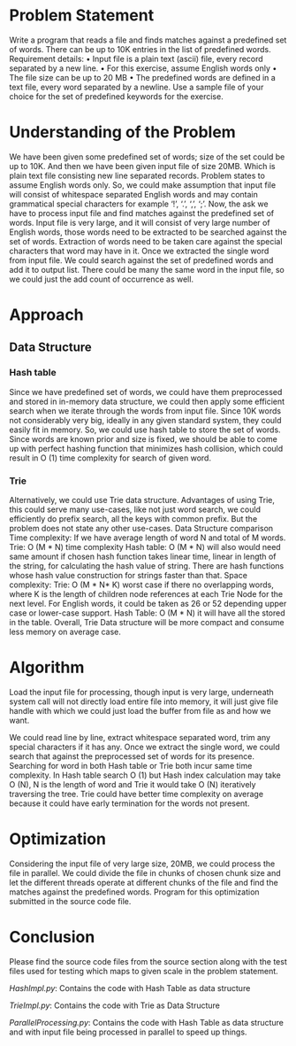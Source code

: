 # Problem Statement

Write a program that reads a file and finds matches against a predefined set of words. There can be up to 10K entries in the list of predefined words. Requirement details:
• Input file is a plain text (ascii) file, every record separated by a new line.
• For this exercise, assume English words only
• The file size can be up to 20 MB
• The predefined words are defined in a text file, every word separated by a newline. Use a sample file of your choice for the set of predefined keywords for the exercise.

# Understanding of the Problem

We have been given some predefined set of words; size of the set could be up to 10K. And then we have been given input file of size 20MB. Which is plain text file consisting new line separated records. Problem states to assume English words only. So, we could make assumption that input file will consist of whitespace separated English words and may contain grammatical special characters for example ‘!’, ‘.’, ‘,’, ‘;’. Now, the ask we have to process input file and find matches against the predefined set of words. Input file is very large, and it will consist of very large number of English words, those words need to be extracted to be searched against the set of words. Extraction of words need to be taken care against the special characters that word may have in it. Once we extracted the single word from input file. We could search against the set of predefined words and add it to output list. There could be many the same word in the input file, so we could just the add count of occurrence as well.

# Approach 

## Data Structure

### Hash table

Since we have predefined set of words, we could have them preprocessed and stored in in-memory data structure, we could then apply some efficient search when we iterate through the words from input file. Since 10K words not considerably very big, ideally in any given standard system, they could easily fit in memory. So, we could use hash table to store the set of words. Since words are known prior and size is fixed, we should be able to come up with perfect hashing function that minimizes hash collision, which could result in O (1) time complexity for search of given word.

### Trie
   
Alternatively, we could use Trie data structure. Advantages of using Trie, this could serve many use-cases, like not just word search, we could efficiently do prefix search, all the keys with common prefix. But the problem does not state any other use-cases. Data Structure comparison Time complexity: If we have average length of word N and total of M words. Trie: O (M * N) time complexity Hash table: O (M * N) will also would need same amount if chosen hash function takes linear time, linear in length of the string, for calculating the hash value of string. There are hash functions whose hash value construction for strings faster than that. Space complexity: Trie: O (M * N* K) worst case if there no overlapping words, where K is the length of children node references at each Trie Node for the next level. For English words, it could be taken as 26 or 52 depending upper case or lower-case support. Hash Table: O (M * N) it will have all the stored in the table. Overall, Trie Data structure will be more compact and consume less memory on average case. 

# Algorithm

Load the input file for processing, though input is very large, underneath system call will not directly load entire file into memory, it will just give file handle with which we could just load the buffer from file as and how we want.

We could read line by line, extract whitespace separated word, trim any special characters if it has any. Once we extract the single word, we could search that against the preprocessed set of words for its presence. Searching for word in both Hash table or Trie both incur same time complexity. In Hash table search O (1) but Hash index calculation may take O (N), N is the length of word and Trie it would take O (N) iteratively traversing the tree. Trie could have better time complexity on average because it could have early termination for the words not present.

# Optimization

Considering the input file of very large size, 20MB, we could process the file in parallel. We could divide the file in chunks of chosen chunk size and let the different threads operate at different chunks of the file and find the matches against the predefined words.
Program for this optimization submitted in the source code file. 

# Conclusion

Please find the source code files from the source section along with the test files used for testing which maps to given scale in the problem statement.

_HashImpl.py_: Contains the code with Hash Table as data structure

_TrieImpl.py_: Contains the code with Trie as Data Structure

_ParallelProcessing.py_: Contains the code with Hash Table as data structure and with input file being processed in parallel to speed up things.
